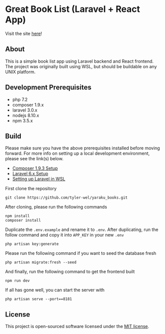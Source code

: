 # Great Book List (Laravel + React App)

Visit the site [here](https://pure-river-32168.herokuapp.com/)!


## About 
This is a simple book list app using Laravel backend and React frontend. 
The project was originally built using WSL, but should be buildable on any UNIX platform.

## Development Prerequisites
- php 7.2
- composer 1.9.x
- laravel 3.0.x
- nodejs 8.10.x
- npm 3.5.x

## Build
Please make sure you have the above prerequisites installed before moving forward. For more info on setting up a local development environment, please see the link(s) below.
- [Composer 1.9.3 Setup](https://getcomposer.org/download/)
- [Laravel 6.x Setup](https://laravel.com/docs/6.x)
- [Setting up Laravel in WSL]()

First clone the repository
```
git clone https://github.com/tyler-wel/yaraku_books.git
```

After cloning, please run the following commands
```
npm install
composer install
```

Duplicate the `.env.example` and rename it to `.env`. 
After duplicating, run the follow command and copy it into `APP_KEY` in your new `.env`
```
php artisan key:generate
```

Please run the following command if you want to seed the database fresh
```
php artisan migrate:fresh --seed
```

And finally, run the following command to get the frontend built
```
npm run dev
```

If all has gone well, you can start the server with
```
php artisan serve --port==8181
```

## License
This project is open-sourced software licensed under the [MIT license](https://opensource.org/licenses/MIT).
